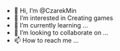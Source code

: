 - 👋 Hi, I’m @CzarekMin
- 👀 I’m interested in Creating games
- 🌱 I’m currently learning ...
- 💞️ I’m looking to collaborate on ...
- 📫 How to reach me ...

<!---
CzarekMin/CzarekMin is a ✨ special ✨ repository because its `README.md` (this file) appears on your GitHub profile.
You can click the Preview link to take a look at your changes.
--->
